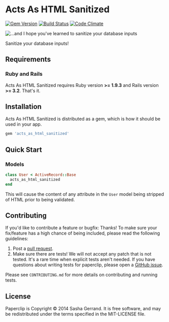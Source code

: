 Acts As HTML Sanitized
======================

[![Gem Version](https://badge.fury.io/rb/acts_as_html_sanitized.svg)](http://badge.fury.io/rb/acts_as_html_sanitized)
[![Build Status](https://travis-ci.org/sgerrand/acts_as_html_sanitizer.svg?branch=master)](https://travis-ci.org/sgerrand/acts_as_html_sanitizer)
[![Code Climate](https://codeclimate.com/github/sgerrand/acts_as_html_sanitizer.png)](https://codeclimate.com/github/sgerrand/acts_as_html_sanitizer)

![...and I hope you've learned to sanitize your database inputs](http://imgs.xkcd.com/comics/exploits_of_a_mom.png)

Sanitize your database inputs!

Requirements
------------

### Ruby and Rails

Acts As HTML Sanitized requires Ruby version **>= 1.9.3** and Rails
version **>= 3.2**. That's it.

Installation
------------

Acts As HTML Sanitized is distributed as a gem, which is how it should be used in
your app.

```ruby
gem 'acts_as_html_sanitized'
```

Quick Start
-----------

### Models

```ruby
class User < ActiveRecord::Base
  acts_as_html_sanitized
end
```

This will cause the content of any attribute in the `User` model being
stripped of HTML prior to being validated.

Contributing
------------

If you'd like to contribute a feature or bugfix: Thanks! To make sure your
fix/feature has a high chance of being included, please read the following
guidelines:

1. Post a [pull request](https://github.com/sgerrand/acts_as_html_sanitized/compare/).
2. Make sure there are tests! We will not accept any patch that is not
   tested. It's a rare time when explicit tests aren't needed. If you have
   questions about writing tests for paperclip, please open a
   [GitHub issue](https://github.com/sgerrand/acts_as_html_sanitized/issues/new).

Please see `CONTRIBUTING.md` for more details on contributing and
running tests.

License
-------

Paperclip is Copyright © 2014 Sasha Gerrand. It is free software, and may be
redistributed under the terms specified in the MIT-LICENSE file.
